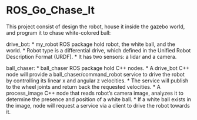 # ROS_Go_Chase_It

This project consist of design the robot, house it inside the gazebo world, and program it to chase white-colored ball:

drive_bot:
        * my_robot ROS package hold robot, the white ball, and the world.
        * Robot type is a differential drive, which defined in the Unified Robot Description Format (URDF). 
        * It has two sensors: a lidar and a camera. 

ball_chaser:
        * ball_chaser ROS package hold C++ nodes.
        * A drive_bot C++ node will provide a ball_chaser/command_robot service to drive the robot by controlling its linear x and angular z velocities. 
        * The service will publish to the wheel joints and return back the requested velocities.
        * A process_image C++ node that reads robot’s camera image, analyzes it to determine the presence and position of a white ball. 
        * If a white ball exists in the image, node will request a service via a client to drive the robot towards it.
        
